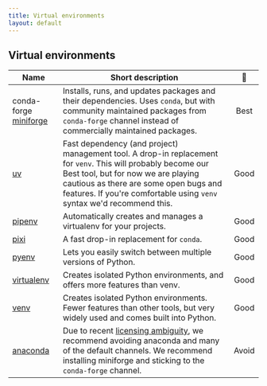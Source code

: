 ```yaml
---
title: Virtual environments
layout: default
---
```


## Virtual environments

| Name                    | Short description                                                                                                                                                                                                                                                                                             |                      🚦                      |
| ----------------------- | ------------------------------------------------------------------------------------------------------------------------------------------------------------------------------------------------------------------------------------------------------------------------------------------------------------- | :------------------------------------------: |
| conda-forge [miniforge] | Installs, runs, and updates packages and their dependencies. Uses `conda`, but with community maintained packages from `conda-forge` channel instead of commercially maintained packages.                                                                                                                     | <span class="label label-green">Best</span>  |
| [uv]                    | Fast dependency (and project) management tool. A drop-in replacement for `venv`. This will probably become our <span class="label label-green">Best</span> tool, but for now we are playing cautious as there are some open bugs and features. If you're comfortable using `venv` syntax we'd recommend this. | <span class="label label-yellow">Good</span> |
| [pipenv]                | Automatically creates and manages a virtualenv for your projects.                                                                                                                                                                                                                                             | <span class="label label-yellow">Good</span> |
| [pixi]                  | A fast drop-in replacement for `conda`.                                                                                                                                                                                                                                                                       | <span class="label label-yellow">Good</span> |
| [pyenv]                 | Lets you easily switch between multiple versions of Python.                                                                                                                                                                                                                                                   | <span class="label label-yellow">Good</span> |
| [virtualenv]            | Creates isolated Python environments, and offers more features than venv.                                                                                                                                                                                                                                     | <span class="label label-yellow">Good</span> |
| [venv]                  | Creates isolated Python environments. Fewer features than other tools, but very widely used and comes built into Python.                                                                                                                                                                                      | <span class="label label-yellow">Good</span> |
| [anaconda]              | Due to recent [licensing ambiguity][anaconda-problems], we recommend avoiding anaconda and many of the default channels. We recommend installing miniforge and sticking to the `conda-forge` channel.                                                                                                         |  <span class="label label-red">Avoid</span>  |

<!-- links here for a more readable table -->

[miniforge]: https://conda-forge.org/download/
[uv]: https://docs.astral.sh/uv/getting-started/installation/
[pixi]: https://pixi.sh/latest/#installation
[pipenv]: https://pipenv.pypa.io/en/latest/
[pyenv]: https://github.com/pyenv/pyenv
[virtualenv]: https://virtualenv.pypa.io/en/latest/
[anaconda]: https://www.anaconda.com/
[anaconda-problems]: https://www.theregister.com/2024/08/08/anaconda_puts_the_squeeze_on/
[venv]: https://docs.python.org/3/library/venv.html
